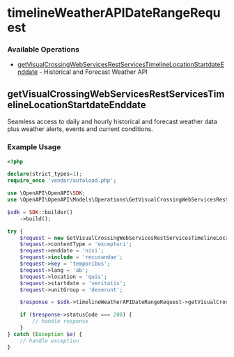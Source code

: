 # timelineWeatherAPIDateRangeRequest

### Available Operations

* [getVisualCrossingWebServicesRestServicesTimelineLocationStartdateEnddate](#getvisualcrossingwebservicesrestservicestimelinelocationstartdateenddate) - Historical and Forecast Weather API

## getVisualCrossingWebServicesRestServicesTimelineLocationStartdateEnddate

Seamless access to daily and hourly historical and forecast weather data plus weather alerts, events and current conditions.

### Example Usage

```php
<?php

declare(strict_types=1);
require_once 'vendor/autoload.php';

use \OpenAPI\OpenAPI\SDK;
use \OpenAPI\OpenAPI\Models\Operations\GetVisualCrossingWebServicesRestServicesTimelineLocationStartdateEnddateRequest;

$sdk = SDK::builder()
    ->build();

try {
    $request = new GetVisualCrossingWebServicesRestServicesTimelineLocationStartdateEnddateRequest();
    $request->contentType = 'excepturi';
    $request->enddate = 'nisi';
    $request->include = 'recusandae';
    $request->key = 'temporibus';
    $request->lang = 'ab';
    $request->location = 'quis';
    $request->startdate = 'veritatis';
    $request->unitGroup = 'deserunt';

    $response = $sdk->timelineWeatherAPIDateRangeRequest->getVisualCrossingWebServicesRestServicesTimelineLocationStartdateEnddate($request);

    if ($response->statusCode === 200) {
        // handle response
    }
} catch (Exception $e) {
    // handle exception
}
```
